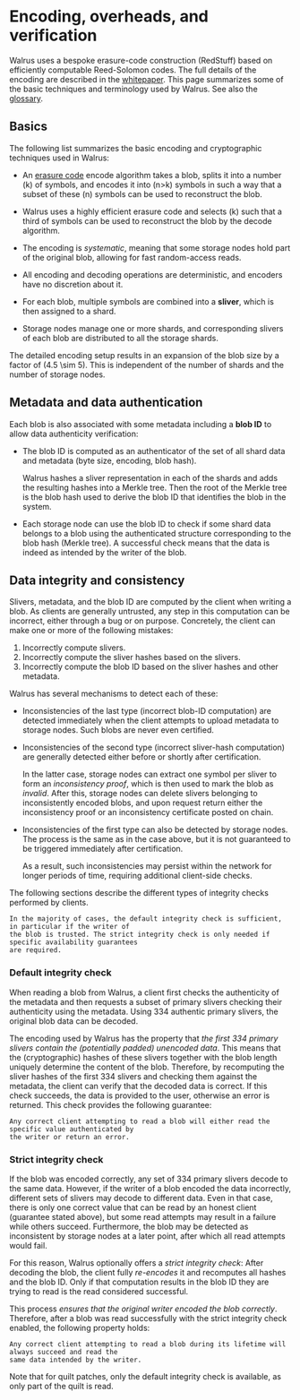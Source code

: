 # Encoding, overheads, and verification

Walrus uses a bespoke erasure-code construction (RedStuff) based on efficiently computable
Reed-Solomon codes. The full details of the encoding are described in the
[whitepaper](../walrus.pdf). This page summarizes some of the basic techniques and terminology used
by Walrus. See also the [glossary](../glossary.md).

## Basics

The following list summarizes the basic encoding and cryptographic techniques used in Walrus:

- An [erasure code](https://en.wikipedia.org/wiki/Erasure_code) encode algorithm takes a blob,
  splits it into a number \(k\) of symbols, and encodes it into \(n>k\) symbols in such a way that a
  subset of these \(n\) symbols can be used to reconstruct the blob.

- Walrus uses a highly efficient erasure code and selects \(k\) such that a third of symbols can be
  used to reconstruct the blob by the decode algorithm.

- The encoding is *systematic*, meaning that some storage nodes hold part of the original blob,
  allowing for fast random-access reads.

- All encoding and decoding operations are deterministic, and encoders have no discretion about it.

- For each blob, multiple symbols are combined into a **sliver**, which is then assigned to a shard.

- Storage nodes manage one or more shards, and corresponding slivers of each blob are distributed
  to all the storage shards.

The detailed encoding setup results in an expansion of the blob size by a factor of \(4.5 \sim 5\).
This is independent of the number of shards and the number of storage nodes.

## Metadata and data authentication

Each blob is also associated with some metadata including a **blob ID** to allow data authenticity
verification:

- The blob ID is computed as an authenticator of the set of all shard data and metadata (byte size,
  encoding, blob hash).

  Walrus hashes a sliver representation in each of the shards and adds the resulting hashes into a
  Merkle tree. Then the root of the Merkle tree is the blob hash used to derive the blob ID that
  identifies the blob in the system.

- Each storage node can use the blob ID to check if some shard data belongs to a blob using the
  authenticated structure corresponding to the blob hash (Merkle tree). A successful check means
  that the data is indeed as intended by the writer of the blob.

## Data integrity and consistency

Slivers, metadata, and the blob ID are computed by the client when writing a blob. As clients are
generally untrusted, any step in this computation can be incorrect, either through a bug or on
purpose. Concretely, the client can make one or more of the following mistakes:

1. Incorrectly compute slivers.
1. Incorrectly compute the sliver hashes based on the slivers.
1. Incorrectly compute the blob ID based on the sliver hashes and other metadata.

Walrus has several mechanisms to detect each of these:

- Inconsistencies of the last type (incorrect blob-ID computation) are detected immediately when the
  client attempts to upload metadata to storage nodes. Such blobs are never even certified.

- Inconsistencies of the second type (incorrect sliver-hash computation) are generally detected
  either before or shortly after certification.

  In the latter case, storage nodes can extract one symbol per sliver to form an *inconsistency
  proof*, which is then used to mark the blob as *invalid*. After this, storage nodes can delete
  slivers belonging to inconsistently encoded blobs, and upon request return either the
  inconsistency proof or an inconsistency certificate posted on chain.

- Inconsistencies of the first type can also be detected by storage nodes. The process is the same
  as in the case above, but it is not guaranteed to be triggered immediately after certification.

  As a result, such inconsistencies may persist within the network for longer periods of time,
  requiring additional client-side checks.

The following sections describe the different types of integrity checks performed by clients.

```admonish info title="Select the appropriate integrity check"
In the majority of cases, the default integrity check is sufficient, in particular if the writer of
the blob is trusted. The strict integrity check is only needed if specific availability guarantees
are required.
```

### Default integrity check

When reading a blob from Walrus, a client first checks the authenticity of the metadata and then
requests a subset of primary slivers checking their authenticity using the metadata. Using 334
authentic primary slivers, the original blob data can be decoded.

The encoding used by Walrus has the property that *the first 334 primary slivers contain the
(potentially padded) unencoded data*. This means that the (cryptographic) hashes of these slivers
together with the blob length uniquely determine the content of the blob. Therefore, by recomputing
the sliver hashes of the first 334 slivers and checking them against the metadata, the client can
verify that the decoded data is correct. If this check succeeds, the data is provided to the user,
otherwise an error is returned. This check provides the following guarantee:

```admonish tip title="Data integrity property"
Any correct client attempting to read a blob will either read the specific value authenticated by
the writer or return an error.
```

### Strict integrity check

If the blob was encoded correctly, any set of 334 primary slivers decode to the same data. However,
if the writer of a blob encoded the data incorrectly, different sets of slivers may decode to
different data. Even in that case, there is only one correct value that can be read by an honest
client (guarantee stated above), but some read attempts may result in a failure while others
succeed. Furthermore, the blob may be detected as inconsistent by storage nodes at a later point,
after which all read attempts would fail.

For this reason, Walrus optionally offers a *strict integrity check*: After decoding the blob, the
client fully *re-encodes* it and recomputes all hashes and the blob ID. Only if that computation
results in the blob ID they are trying to read is the read considered successful.

This process *ensures that the original writer encoded the blob correctly*. Therefore, after a blob
was read successfully with the strict integrity check enabled, the following property holds:

```admonish tip title="Guarantee after strict integrity succeeded"
Any correct client attempting to read a blob during its lifetime will always succeed and read the
same data intended by the writer.
```

Note that for quilt patches, only the default integrity check is available, as only part of the
quilt is read.
